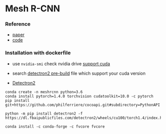 # Mesh R-CNN

### Reference

- [paper](https://arxiv.org/pdf/1906.02739.pdf)
- [code](https://github.com/facebookresearch/meshrcnn)

### Installation with dockerfile 

- use `nvidia-smi` check nvidia drive [support cuda](https://docs.nvidia.com/deploy/cuda-compatibility/index.html#binary-compatibility__table-toolkit-driver)
- search [detectron2 pre-build](https://detectron2.readthedocs.io/tutorials/install.html) file which support your cuda version

- [Detectron2](https://github.com/facebookresearch/detectron2/tree/master/docker)

```
conda create -n meshrcnn python=3.6
conda install pytorch=1.4.0 torchvision cudatoolkit=10.0 -c pytorch
pip install git+https://github.com/philferriere/cocoapi.git#subdirectory=PythonAPI

python -m pip install detectron2 -f https://dl.fbaipublicfiles.com/detectron2/wheels/cu100/torch1.4/index.html

conda install -c conda-forge -c fvcore fvcore
```
 
